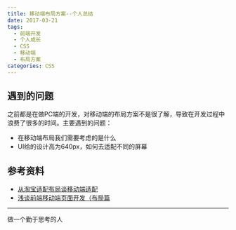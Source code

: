 ```yaml
---
title: 移动端布局方案--个人总结
date: 2017-03-21
tags:
  - 前端开发
  - 个人成长
  - CSS
  - 移动端
  - 布局方案
categories: CSS
---
```


## 遇到的问题

之前都是在做PC端的开发，对移动端的布局方案不是很了解，导致在开发过程中浪费了很多的时间。主要遇到的问题：

+ 在移动端布局我们需要考虑的是什么
+ UI给的设计高为640px，如何去适配不同的屏幕


## 参考资料

+ [从淘宝适配布局谈移动端适配](http://www.qdfuns.com/notes/23659/5e3cd2904a56f5e6b86c4d49e90e0f34.html?winzoom=1)
+ [浅谈前端移动端页面开发（布局篇](http://www.xiaoxiangzi.com/Programme/CSS/4298.html)



---
做一个勤于思考的人